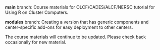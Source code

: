 **main** branch: Course materials for OLCF/CADES/ALCF/NERSC tutorial for Using R on Cluster Computers.

**modules** branch: Creating a version that has generic components and center-specific add-ons for easy deployment to other centers.

The course materials will continue to be updated. Please check back occasionally for new material.
